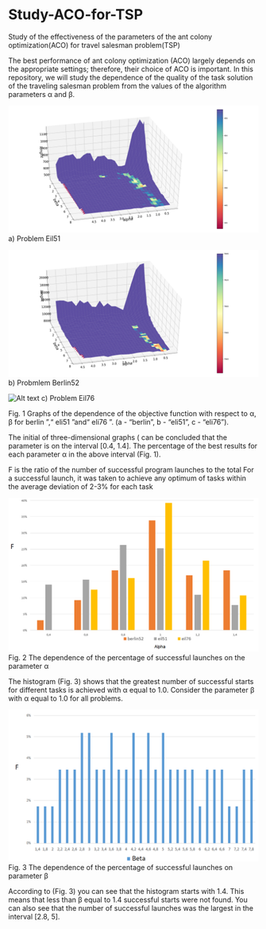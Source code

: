 # Study-ACO-for-TSP
Study of the effectiveness of the parameters of the ant colony optimization(ACO) for travel salesman problem(TSP)

The best performance of ant colony optimization (ACO) largely depends on the appropriate settings; therefore, their choice of ACO is important. In this repository, we will study the dependence of the quality of the task solution of the traveling salesman problem from the values of the algorithm parameters α and β.

  
![Alt text](https://github.com/AiGaf1/Study-ACO-for-TSP/blob/master/Images/Eil51.png)
  a) Problem Eil51

  
![Alt text](https://github.com/AiGaf1/Study-ACO-for-TSP/blob/master/Images/berlin52.png)
  b) Probmlem Berlin52
  
  
![Alt text](https://github.com/AiGaf1/Study-ACO-for-TSP/blob/master/Images/eil76.png)
  c) Problem Eil76
  
  Fig. 1 Graphs of the dependence of the objective function with respect to α, β for berlin ”,“ eli51 ”and“ eli76 ”.
                                  (a - “berlin”, b - “eli51”, c - “eli76”).
  
The initial of three-dimensional graphs ( can be concluded that the parameter is on the interval [0.4, 1.4]. The percentage of the best results for each parameter α in the above interval (Fig. 1).

F is the ratio of the number of successful program launches to the total
For a successful launch, it was taken to achieve any optimum of tasks within the average deviation of 2-3% for each task


![Alt text](https://github.com/AiGaf1/Study-ACO-for-TSP/blob/master/Images/diagram.png)
  Fig. 2 The dependence of the percentage of successful launches on the parameter α 

The histogram (Fig. 3) shows that the greatest number of successful starts for different tasks is achieved with α equal to 1.0.
Consider the parameter β with α equal to 1.0 for all problems.

![Alt text](https://github.com/AiGaf1/Study-ACO-for-TSP/blob/master/Images/diagram1.png)
  Fig. 3 The dependence of the percentage of successful launches on parameter β
  
  According to (Fig. 3) you can see that the histogram starts with 1.4. This means that less than β equal to 1.4 successful starts were not found. You can also see that the number of successful launches was the largest in the interval [2.8, 5].
 
